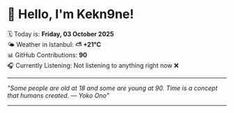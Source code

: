 # 👋 Hello, I'm Kekn9ne!

🗓️ Today is: **Friday, 03 October 2025**  
🌤️ Weather in Istanbul: **⛅️  +21°C**  
📊 GitHub Contributions: **90**  
🎧 Currently Listening: Not listening to anything right now ❌

---

_"Some people are old at 18 and some are young at 90. Time is a concept that humans created. — *Yoko Ono*"_

---
